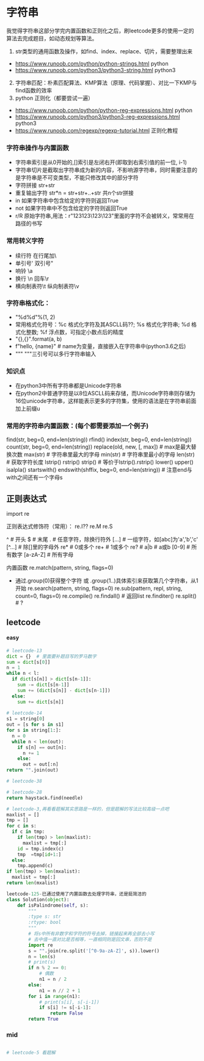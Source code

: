 # 字符串

我觉得字符串这部分学完内置函数和正则化之后，刷leetcode更多的使用一定的算法去完成题目，如动态规划等算法。


1. str类型的通用函数及操作，如find、index、replace、切片，需要整理出来
- https://www.runoob.com/python/python-strings.html  python
- https://www.runoob.com/python3/python3-string.html  python3
2. 字符串匹配：朴素匹配算法、KMP算法（原理、代码掌握）、对比一下KMP与find函数的效率
3. python 正则化（都要尝试一遍）
- https://www.runoob.com/python/python-reg-expressions.html python
- https://www.runoob.com/python3/python3-reg-expressions.html  python3
- https://www.runoob.com/regexp/regexp-tutorial.html 正则化教程

### 字符串操作与内置函数
- 字符串索引是从0开始的,[]索引是左闭右开(即取到右索引值的前一位, i-1)
- 字符串切片是截取出字符串成为新的内容，不影响源字符串，同时需要注意的是字符串是不可变类型，不能只修改其中的部分字符
- 字符拼接  str+str
- 重复输出字符 str*n = str+str+..+str 共n个str拼接
- in 如果字符串中包含给定的字符则返回True
- not 如果字符串中不包含给定的字符则返回True
- r/R 原始字符串,用法：r"123123\123\123"里面的字符不会被转义，常常用在路径的书写

### 常用转义字符
- 续行符 在行尾加\
- 单引号\' 双引号\"
- 响铃 \a
- 换行 \n  回车\r
- 横向制表符\t 纵向制表符\v


### 字符串格式化：
- "%d%d"%(1, 2)    
- 常用格式化符号：%c 格式化字符及其ASCLL码??; %s 格式化字符串; %d 格式化整数; %f 浮点数，可指定小数点后的精度
- "{},{}".format(a, b)
- f"hello, {name}"  # name为变量，直接嵌入在字符串中(python3.6之后)
- """ """三引号可以多行字符串输入

### 知识点
- 在python3中所有字符串都是Unicode字符串
- 在python2中普通字符是以8位ASCLL码来存储，而Unicode字符串则存储为16位unicode字符串，这样能表示更多的字符集，使用的语法是在字符串前面加上前缀u

### 常用的字符串内置函数：(每个都需要添加一个例子)
find(str, beg=0, end=len(string))
rfind()
index(str, beg=0, end=len(string))
count(str, beg=0, end=len(string))
replace(old, new, [, max]) # max是最大替换次数
max(str)  # 字符串里最大的字母
min(str) # 字符串里最小的字母
len(str) # 获取字符长度
lstrip()
rstrip()
strip()  # 等价于lstrip().rstrip()
lower()
upper()
isalpla()
startswith() 
endswith(shffix, beg=0, end=len(string))  # 注意end与with之间还有一个字母s


## 正则表达式
import re

正则表达式修饰符（常用）：
re.I??
re.M
re.S

^   # 开头
$   # 末尾
.   # 任意字符，除换行符外
[...] # 一组字符，如[abc]为'a','b','c'
[^...] # 除[]里的字母外
re* # 0或多个
re+ # 1或多个
re? # 
a|b # a或b
[0-9] # 所有数字
[a-zA-Z] # 所有字母

内置函数
re.match(pattern, string, flags=0)
- 通过.group(0)获得整个字符 或 .group(1..)具体索引来获取第几个字符串，从1开始
re.search(pattern, string, flags=0)
re.sub(pattern, repl, string, count=0, flags=0)
re.compile()
re.findall() # 返回list
re.finditer()
re.split() # ?

## leetcode
#### easy
```python
# leetcode-13
dict = {}  # 里面要补题目写的罗马数字
sum = dict[s[0]]
n = 1
while n < l:
  if dict[s[n]] > dict[s[n-1]]:
    sum -= dict[s[n-1]]
    sum += (dict[s[n]] - dict[s[n-1]])
  else:
    sum += dict[s[n]]
 
# leetcode-14
s1 = string[0]
out = [s for s in s1]
for s in string[1:]:
  n = 0
  while n < len(out):
    if s[n] == out[n]:
      n += 1
    else:
      out = out[:n]
return "".join(out)

# leetcode-38

# leetcode-28
return haystack.find(needle)

# leetcode-3,再看看题解其实思路是一样的，但是题解的写法比较高级一点吧
maxlist = []
tmp = []
for c in s:
  if c in tmp:
    if len(tmp) > len(maxlist):
      maxlist = tmp[:]
    id = tmp.index(c)
    tmp  =tmp[id+1:]
  else:
    tmp.append(c)
if len(tmp) > len(mxalist):
  maxlist = tmp[:]
return len(mxalist)

leetcode-125-已通过使用了内置函数去处理字符串，还是挺简洁的
class Solution(object):
    def isPalindrome(self, s):
        """
        :type s: str
        :rtype: bool
        """
        # 将s中所有非数字和字符的符号去掉，链接起来再全部去小写
        # 去中值一直对比是否相等，一直相同则是回文串，否则不是
        import re
        s = "".join(re.split('[^0-9a-zA-Z]', s)).lower()
        n = len(s)
        # print(s)
        if n % 2 == 0:
            # 偶数
            n1 = n / 2
        else:
            n1 = n // 2 + 1
        for i in range(n1):
            # print(s[i], s[-i-1])
            if s[i] != s[-i-1]:
                return False
        return True
```

### mid
```python

# leetcode-5 看题解
```



